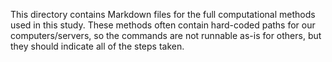 This directory contains Markdown files for the full computational methods used in this study. These methods often contain hard-coded paths for our computers/servers, so the commands are not runnable as-is for others, but they should indicate all of the steps taken.
